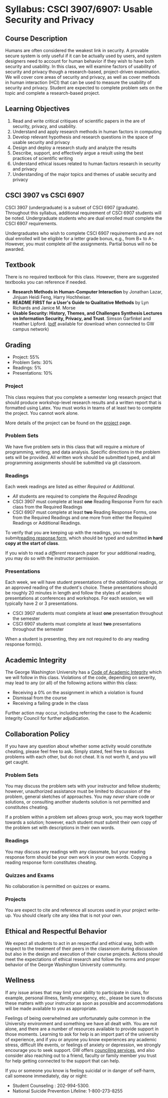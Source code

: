 # Syllabus: CSCI 3907/6907: Usable Security and Privacy

## Course Description

Humans are often considered the weakest link in security. A provable secure system is only useful if it can be actually used by users, and system designers need to account for human behavior if they wish to have both security and usability. In this class, we will examine factors of usability of security and privacy though a research-based, project-driven examination. We will cover core areas of security and privacy, as well as cover methods in human interaction (HCI) that can be used to measure the usability of security and privacy. Student are expected to complete problem sets on the topic and complete a research-based project. 

## Learning Objectives

1. Read and write critical critiques of scientific papers in the are of security, privacy, and usability.
2. Understand and apply research methods in human factors in computing
3. Develop relevant hypothesis and research questions in the space of usable security and privacy
4. Design and deploy a research study and analyze the results
5. Describe, support, and effectively argue a result using the best practices of scientific writing
6. Understand ethical issues related to human factors research in security and privacy
7. Understanding of the major topics and themes of usable security and privacy

## CSCI 3907 vs CSCI 6907

CSCI 3907 (undergraduate) is a subset of CSCI 6907 (graduate). Throughout this syllabus, additional requirement of CSCI 6907 students will be noted. Undergraduate students who are dual enrolled must complete the CSCI 6907 requirements.

Undergraduates who wish to complete CSCI 6907 requirements and are not dual enrolled will be eligible for a letter grade bonus, e.g., from B+ to A-. However, you must complete *all* the assignments. Partial bonus will no be awarded. 

## Textbook

There is no required textbook for this class. However, there are suggested textbooks you can reference if needed.

* **Research Methods in Human-Computer Interaction** by Jonathan Lazar, Jinjuan Heidi Feng, Harry Hochheiser. 
* **README FIRST for a User's Guide to Qualitative Methods** by Lyn Richards and Janice M. Morse
* **Usable Security: History, Themes, and Challenges
Synthesis Lectures on Information Security, Privacy, and Trust**. Simson Garfinkel and Heather Lipford. ([pdf](https://www.morganclaypool.com/doi/abs/10.2200/S00594ED1V01Y201408SPT011) available for download when connected to GW campus network) 

## Grading

* Project: 55%
* Problem Sets: 30%
* Readings: 5%
* Presentations: 10%


### Project

This class requires that you complete a semester long research project that should produce workshop-level research results and a written report that is formatted using Latex. You must works in teams of at least two to complete the project. You cannot work alone. 

More details of the project can be found on the [project](project.md) page. 

### Problem Sets

We have five problem sets in this class that will require a mixture of programming, writing, and data analysis. Specific directions in the problem sets will be provided. All written work should be submitted typed, and all programming assignments should be submitted via git classroom. 

### Readings

Each week readings are listed as either *Required* or *Additional*. 

* *All* students are required to complete the *Required Readings* 
* CSCI 3907 must complete at least **one** Reading Response Form for each class from the Required Readings
* CSCI 6907 must complete at least **two** Reading Response Forms, one from the Required Readings and one more from either the Required Readings or Additional Readings.

To verify that you are keeping up with the readings, you need to submit[reading response form](reading.md), which should be typed and submitted **in hard copy at the start of class**. 

If you wish to read a *different* research paper for your additional reading, you may do so with the instructor permission. 

### Presentations

Each week, we will have student presentations of the *additional* readings, or an approved reading of the student's choice. These presentations should be roughly 20 minutes in length and follow the styles of academic presentations at conferences and workshops. For each session, we will typically have 2 or 3 presentations. 

* CSCI 3907 students must complete at least **one** presentation throughout the semester
* CSCI 6907 students must complete at least **two** presentations throughout the semester

When a student is presenting, they are not required to do any reading response form(s). 

## Academic Integrity

The George Washington University has a [Code of Academic Integrity](https://studentconduct.gwu.edu/academic-integrity) which we will follow in this class.  Violations of the code, depending on severity, may lead to any (or all) of the following actions within this class:

* Receiving a 0% on the assignment in which a violation is found
* Dismissal from the course
* Receiving a failing grade in the class

Further action may occur, including referring the case to the Academic Integrity Council for further adjudication.

## Collaboration Policy 

If you have any question about whether some activity would constitute cheating, please feel free to ask. Simply stated, feel free to discuss problems with each other, but do not cheat. It is not worth it, and you will get caught.

### Problem Sets

You may discuss the problem sets with your instructor and fellow students; however, unauthorized assistance must be limited to discussion of the problem, general sketches of approaches. You may *never* share code or solutions, or consulting another students solution is not permitted and constitutes cheating. 

If a problem within a problem set allows group work, you may work together towards a solution; however, each student *must* submit their own copy of the problem set with descriptions in their own words. 

### Readings

You may discuss any readings with any classmate, but your reading response form should be your own work in your own words. Copying a reading response form constitutes cheating. 

### Quizzes and Exams
No collaboration is permitted on quizzes or exams. 

### Projects
You are expect to cite and reference all sources used in your project write-up. You should clearly cite any idea that is not your own.

## Ethical and Respectful Behavior

We expect all students to act in an respectful and ethical way, both with respect to the treatment of their peers in the classroom during discussion but also in the design and execution of their course projects. Actions should meet the expectations of ethical research and follow the norms and proper behavior of the George Washington University community.


## Wellness

If any issue arises that may limit your ability to participate in class, for example, personal illness, family emergency, etc., please be sure to discuss these matters with your instructor as soon as possible and accommodations will be made available to you as appropriate.

Feelings of being overwhelmed are unfortunately quite common in the University environment and something we have all dealt with. You are not alone, and there are a number of resources available to provide support in those moments. Learning to ask for help is an import part of the university of experience, and if you or anyone you know experiences any academic stress, difficult life events, or feelings of anxiety or depression, we strongly encourage you to seek support. GW offers [counciling services](https://healthcenter.gwu.edu/counseling-and-psychological-services), and also consider also reaching out to a friend, faculty or family member you trust for help getting connected to the support that can help.

If you or someone you know is feeling suicidal or in danger of self-harm, call someone immediately, day or night:
* Student Counseling : 202-994-5300.
* National Suicide Prevention Lifeline: 1-800-273-8255

